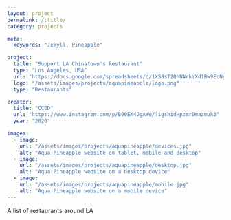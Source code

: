 ```yaml
---
layout: project
permalink: /:title/
category: projects

meta:
  keywords: "Jekyll, Pineapple"

project:
  title: "Support LA Chinatown's Restaurant"
  type: "Los Angeles, USA"
  url: "https://docs.google.com/spreadsheets/d/1XS8sT2QhNNrkiXd1Bw9EcNyr_FE0Rp9NX_Q9yrd2VeE/edit#gid=320934639"
  logo: "/assets/images/projects/aquapineapple/logo.png"
  type: "Restaurants"

creator:
  title: "CCED"
  url: "https://www.instagram.com/p/B90EK4OgAWe/?igshid=pzmr0mazmuk3"
  year: "2020"

images:
  - image:
    url: "/assets/images/projects/aquapineapple/devices.jpg"
    alt: "Aqua Pineapple website on tablet, mobile and desktop"
  - image:
    url: "/assets/images/projects/aquapineapple/desktop.jpg"
    alt: "Aqua Pineapple website on a desktop device"
  - image:
    url: "/assets/images/projects/aquapineapple/mobile.jpg"
    alt: "Aqua Pineapple website on a mobile device"
---
```

<p>A list of restaurants around LA</p>